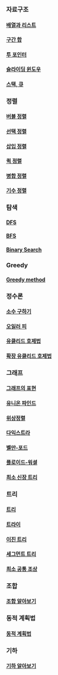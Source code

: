 


### 자료구조

#### [배열과 리스트](/Coding%20Test/Do%20it%20알고리즘%20코딩%20테스트/3장%20자료구조/1%20-%20배열과%20리스트.md)
#### [구간 합](/Coding%20Test/Do%20it%20알고리즘%20코딩%20테스트/3장%20자료구조/4%20-%20구간%20합%20이론.md)
#### [투 포인터](/Coding%20Test/Do%20it%20알고리즘%20코딩%20테스트/3장%20자료구조/8%20-%20투%20포인터.md)
#### [슬라이딩 윈도우](/Coding%20Test/Do%20it%20알고리즘%20코딩%20테스트/3장%20자료구조/12%20-%20슬라이딩%20윈도우.md)
#### [스택, 큐](/Coding%20Test/Do%20it%20알고리즘%20코딩%20테스트/3장%20자료구조/15%20-%20스택과%20큐.md)

### 정렬

#### [버블 정렬](/Coding%20Test/Do%20it%20알고리즘%20코딩%20테스트/4장%20정렬/1.%20%20버블정렬.md)
#### [선택 정렬](/Coding%20Test/Do%20it%20알고리즘%20코딩%20테스트/4장%20정렬/4.%20선택정렬.md)
#### [삽입 정렬](/Coding%20Test/Do%20it%20알고리즘%20코딩%20테스트/4장%20정렬/6.%20삽입정렬.md)
#### [퀵 정렬](/Coding%20Test/Do%20it%20알고리즘%20코딩%20테스트/4장%20정렬/8.%20퀵%20정렬.md)
#### [병합 정렬](/Coding%20Test/Do%20it%20알고리즘%20코딩%20테스트/4장%20정렬/10.%20병합%20정렬.md)
#### [기수 정렬](/Coding%20Test/Do%20it%20알고리즘%20코딩%20테스트/4장%20정렬/13.%20기수정렬.md)

### 탐색

#### [DFS](/Coding%20Test/Do%20it%20알고리즘%20코딩%20테스트/5장%20탐색/1.%20깊이%20우선%20탐색.md)
#### [BFS](/Coding%20Test/Do%20it%20알고리즘%20코딩%20테스트/5장%20탐색/5.%20너비%20우선%20탐색.md)
#### [Binary Search](/Coding%20Test/Do%20it%20알고리즘%20코딩%20테스트/5장%20탐색/9.%20이진%20탐색.md)

### Greedy

#### [Greedy method](/Coding%20Test/Do%20it%20알고리즘%20코딩%20테스트/6장%20그리디/(이론)%20그리디%20알고리즘.md)

### 정수론

#### [소수 구하기](/Coding%20Test/Do%20it%20알고리즘%20코딩%20테스트/7장%20정수론/(이론)%20소수%20구하기.md)
#### [오일러 피](/Coding%20Test/Do%20it%20알고리즘%20코딩%20테스트/7장%20정수론/(이론)%20오일러%20피.md)
#### [유클리드 호제법](/Coding%20Test/Do%20it%20알고리즘%20코딩%20테스트/7장%20정수론/(이론)%20유클리드%20호제법.md)
#### [확장 유클리드 호제법](/Coding%20Test/Do%20it%20알고리즘%20코딩%20테스트/7장%20정수론/(이론)%20확장%20유클리드%20호제법.md)

### 그래프

#### [그래프의 표현](/Coding%20Test/Do%20it%20알고리즘%20코딩%20테스트/8장%20그래프/(이론)%20그래프의%20표현.md)

#### [유니온 파인드](/Coding%20Test/Do%20it%20알고리즘%20코딩%20테스트/8장%20그래프/(이론)%20유니온%20파인드.md)
#### [위상정렬](/Coding%20Test/Do%20it%20알고리즘%20코딩%20테스트/8장%20그래프/(이론)%20위상정렬.md)
#### [다익스트라](/Coding%20Test/Do%20it%20알고리즘%20코딩%20테스트/8장%20그래프/(이론)%20다익스트라.md)
#### [벨만-포드](/Coding%20Test/Do%20it%20알고리즘%20코딩%20테스트/8장%20그래프/(이론)%20벨만-포드.md)
#### [플로이드-워셜](/Coding%20Test/Do%20it%20알고리즘%20코딩%20테스트/8장%20그래프/(이론)%20플로이드-워셜.md)
#### [최소 신장 트리](/Coding%20Test/Do%20it%20알고리즘%20코딩%20테스트/8장%20그래프/(이론)%20최소%20신장%20트리.md)


### 트리

#### [트리](/Coding%20Test/Do%20it%20알고리즘%20코딩%20테스트/9장%20트리/(이론)%20-%20트리%20알아보기.md)
#### [트라이](/Coding%20Test/Do%20it%20알고리즘%20코딩%20테스트/9장%20트리/(이론)%20-%20트라이.md)
#### [이진 트리](/Coding%20Test/Do%20it%20알고리즘%20코딩%20테스트/9장%20트리/(이론)%20-%20이진트리.md)
#### [세그먼트 트리](/Coding%20Test/Do%20it%20알고리즘%20코딩%20테스트/9장%20트리/(이론)%20-%20세그먼트%20트리.md)
#### [최소 공통 조상](/Coding%20Test/Do%20it%20알고리즘%20코딩%20테스트/9장%20트리/(이론)%20-%20최소%20공통%20조상.md)

### 조합

#### [조합 알아보기](/Coding%20Test/Do%20it%20알고리즘%20코딩%20테스트/10장%20조합/(이론)%20조합%20알아보기.md)

### 동적 계획법

#### [동적 계획법](/Coding%20Test/Do%20it%20알고리즘%20코딩%20테스트/11장%20동적%20계획법/(이론)%20동적%20계획법%20알아보기.md)

### 기하
#### [기하 알아보기](/Coding%20Test/Do%20it%20알고리즘%20코딩%20테스트/12장%20기하/(이론)%20기하%20알아보기.md)


